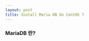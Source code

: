 ```yaml
---
layout: post
title: Install Maria DB On CentOS 7
---
```


### MariaDB 란?
[Maria DB Wiki]: https://ko.wikipedia.org/wiki/MariaDB


### 

